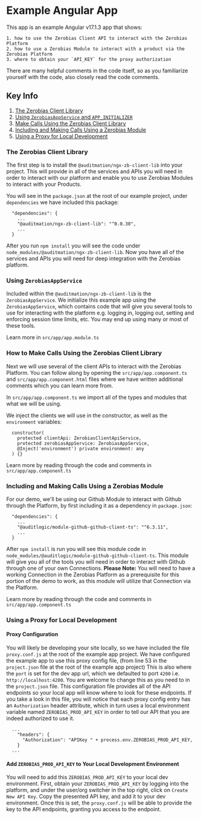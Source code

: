 # Example Angular App

This app is an example Angular v17.1.3 app that shows:

    1. how to use the Zerobias Client API to interact with the Zerobias Platform
    2. how to use a Zerobias Module to interact with a product via the Zerobias Platform
    3. where to obtain your `API_KEY` for the proxy authorization

There are many helpful comments in the code itself, so as you familiarize yourself with the code, also closely read the code comments.

## Key Info

1. [The Zerobias Client Library](#the-zerobias-client-library)
2. [Using `ZerobiasAppService` and `APP_INITIALIZER`](#using-zerobiasappservice)
3. [Make Calls Using the Zerobias Client Library](#make-calls-using-the-zerobias-client-library)
4. [Including and Making Calls Using a Zerobias Module](#including-and-making-calls-using-a-zerobias-module)
5. [Using a Proxy for Local Development](#using-a-proxy-for-local-development)
### The Zerobias Client Library

The first step is to install the `@auditmation/ngx-zb-client-lib` into your project.  This will provide in all of the services and APIs you will need in order to interact with our platform and enable you to use Zerobias Modules to interact with your Products.

You will see in the `package.json` at the root of our example project, under `dependencies` we have included this package:

```
  "dependencies": {
    ...
    "@auditmation/ngx-zb-client-lib": "^0.0.30",
    ...
  }
```

After you run `npm install` you will see the code under `node_modules/@auditmation/ngx-zb-client-lib`.  Now you have all of the services and APIs you will need for deep integration with the Zerobias platform.


### Using `ZerobiasAppService`

Included within the `@auditmation/ngx-zb-client-lib` is the `ZerobiasAppService`.  We initialize this example app using the `ZerobiasAppService`,  which contains code that will give you several tools to use for interacting with the platform e.g. logging in, logging out, setting and enforcing session time limits, etc.  You may end up using many or most of these tools.

Learn more in `src/app/app.module.ts`  
      


### How to Make Calls Using the Zerobias Client Library

Next we will use several of the client APIs to interact with the Zerobias Platform.  You can follow along by opening the `src/app/app.component.ts` and `src/app/app.component.html` files where we have written additional comments which you can learn more from.

In `src/app/app.component.ts` we import all of the types and modules that what we will be using.

We inject the clients we will use in the constructor, as well as the `environment` variables:
``` 
  constructor(
    protected clientApi: ZerobiasClientApiService,
    protected zerobiasAppService: ZerobiasAppService,
    @Inject('environment') private environment: any
  ) {}
```

Learn more by reading through the code and comments in `src/app/app.component.ts`

### Including and Making Calls Using a Zerobias Module

For our demo, we'll be using our Github Module to interact with Github through the Platform, by first including it as a dependency in `package.json`:

```
  "dependencies": {
    ...
    "@auditlogic/module-github-github-client-ts": "^6.3.11",
    ...
  }
```

After `npm install` is run you will see this module code in `node_modules/@auditlogic/module-github-github-client-ts`.  This module will give you all of the tools you will need in order to interact with Github through one of your own Connections.  **Please Note:** You will need to have a working Connection in the Zerobias Platform as a prerequisite for this portion of the demo to work, as this module will utilize that Connection via the Platform.

Learn more by reading through the code and comments in `src/app/app.component.ts`

### Using a Proxy for Local Development

#### Proxy Configuration

You will likely be developing your site locally, so we have included the file `proxy.conf.js` at the root of the example app project.  We have configured the example app to use this proxy config file, (from line 53 in the `project.json` file at the root of the example app project) This is also where the `port` is set for the dev app url, which we defaulted to port `4200` i.e. `http://localhost:4200`.  You are welcome to change this as you need to in the `project.json` file.  This configuration file provides all of the API endpoints so your local app will know where to look for these endpoints. If you take a look in this file, you will notice that each proxy config entry has an `Authorization` header attribute, which in turn uses a local environment variable named `ZEROBIAS_PROD_API_KEY` in order to tell our API that you are indeed authorized to use it.  

```
  ...
    "headers": {
      "Authorization": "APIKey " + process.env.ZEROBIAS_PROD_API_KEY,
    }
  ...
```

#### Add `ZEROBIAS_PROD_API_KEY` to Your Local Development Environment

You will need to add this `ZEROBIAS_PROD_API_KEY` to your local dev environment.  First, obtain your `ZEROBIAS_PROD_API_KEY` by logging into the platform, and under the user/org switcher in the top right, click on `Create New API Key`.  Copy the presented API key, and add it to your dev environment.  Once this is set, the `proxy.conf.js` will be able to provide the key to the API endpoints, granting you access to the endpoint.

